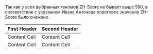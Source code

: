 Так как у всех выбранных геномов ZH-Score не бывает выше 500, в соответствии с указанием Ивана Антонова пороговое значение ZH-Score было снижено.


| First Header  | Second Header |
| ------------- | ------------- |
| Content Cell  | Content Cell  |
| Content Cell  | Content Cell  |
